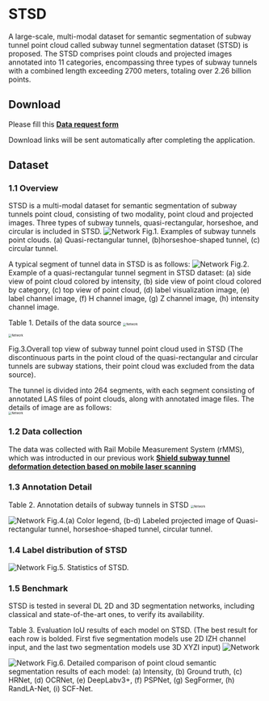 # STSD
A large-scale, multi-modal dataset for semantic segmentation of subway tunnel point cloud called subway tunnel segmentation dataset (STSD) is proposed. The STSD comprises point clouds and projected images annotated into 11 categories, encompassing three types of subway tunnels with a combined length exceeding 2700 meters, totaling over 2.26 billion points.

## Download

Please fill this [**Data request form**](   null )

Download links will be sent automatically after completing the application.

## Dataset
### 1.1 Overview
STSD is a multi-modal dataset for semantic segmentation of subway tunnels point cloud, consisting of two modality, point cloud and projected images. Three types of subway tunnels, quasi-rectangular, horseshoe, and circular is included in STSD.
<img src="img\fig2.png" alt="Network" style="zoom:100%;" />
Fig.1. Examples of subway tunnels point clouds. (a) Quasi-rectangular tunnel, (b)horseshoe-shaped tunnel, (c) circular tunnel.

A typical segment of tunnel data in STSD is as follows:
<img src="img\fig5.png" alt="Network" style="zoom:100%;" />
Fig.2. Example of a quasi-rectangular tunnel segment in STSD dataset: (a) side view of point cloud colored by intensity, (b) side view of point cloud colored by category, (c) top view of point cloud, (d) label visualization image, (e) label channel image, (f) H channel image, (g) Z channel image, (h) intensity channel image. 

Table 1. Details of the data source
<img src="img\fig3.png" alt="Network" style="zoom:40%;" />

<img src="img\fig9.png" alt="Network" style="zoom:40%;" />    

Fig.3.Overall top view of subway tunnel point cloud used in STSD (The discontinuous parts in the point cloud of the quasi-rectangular and circular tunnels are subway stations, their point cloud was excluded from the data source).      


The tunnel is divided into 264 segments, with each segment consisting of annotated LAS files of point clouds, along with annotated image files. The details of image are as follows:  
<img src="img\fig4.png" alt="Network" style="zoom:40%;" />

### 1.2 Data collection
The data was collected with Rail Mobile Measurement System (rMMS), which was introducted in our previous work [**Shield subway tunnel deformation detection based on mobile laser scanning**](https://www.sciencedirect.com/science/article/pii/S0926580518309737) 

### 1.3 Annotation Detail
Table 2. Annotation details of subway tunnels in STSD
<img src="img\fig1.png" alt="Network" style="zoom:40%;" />

<img src="img\fig10.png" alt="Network" style="zoom:100%;" />
Fig.4.(a) Color legend, (b-d) Labeled projected image of Quasi-rectangular tunnel, horseshoe-shaped tunnel, circular tunnel.


### 1.4 Label distribution of STSD
<img src="img\fig6.png" alt="Network" style="zoom:100%;" />
Fig.5. Statistics of STSD.

### 1.5 Benchmark
STSD is tested in several DL 2D and 3D segmentation networks, including classical and state-of-the-art ones, to verify its availability.

Table 3. Evaluation IoU results of each model on STSD. (The best result for each row is bolded. First five segmentation models use 2D IZH channel input, and the last two segmentation models use 3D XYZI input)
<img src="img\fig7.png" alt="Network" style="zoom:100%;" />

<img src="img\fig8.png" alt="Network" style="zoom:100%;" />
Fig.6. Detailed comparison of point cloud semantic segmentation results of each model: (a) Intensity, (b) Ground truth, (c) HRNet, (d) OCRNet, (e) DeepLabv3+, (f) PSPNet, (g) SegFormer, (h) RandLA-Net, (i) SCF-Net.



